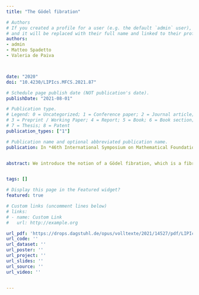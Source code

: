 ```yaml
---
title: "The Gödel fibration"

# Authors
# If you created a profile for a user (e.g. the default `admin` user), write the username (folder name) here 
# and it will be replaced with their full name and linked to their profile.
authors:
- admin
- Matteo Spadetto
- Valeria de Paiva



date: "2020"
doi: "10.4230/LIPIcs.MFCS.2021.87"

# Schedule page publish date (NOT publication's date).
publishDate: "2021-08-01"

# Publication type.
# Legend: 0 = Uncategorized; 1 = Conference paper; 2 = Journal article;
# 3 = Preprint / Working Paper; 4 = Report; 5 = Book; 6 = Book section;
# 7 = Thesis; 8 = Patent
publication_types: ["1"]

# Publication name and optional abbreviated publication name.
publication: In *46th International Symposium on Mathematical Foundations of Computer Science (MFCS 2021)*


abstract: We introduce the notion of a Gödel fibration, which is a fibration categorically embodying both the logical principles of traditional Skolemization (we can exchange the order of quantifiers paying the price of a functional) and the existence of a prenex normal form presentation for every logical formula.Building up from Hofstra's earlier fibrational characterization of de Paiva's categorical Dialectica construction, we show that a fibration is an instance of the Dialectica construction if and only if it is a Gödel fibration. his result establishes an intrinsic presentation of the Dialectica fibration, contributing to the understanding of the Dialectica construction itself and of its properties from a logical perspective.


tags: []

# Display this page in the Featured widget?
featured: true

# Custom links (uncomment lines below)
# links:
# - name: Custom Link
#   url: http://example.org

url_pdf: 'https://drops.dagstuhl.de/opus/volltexte/2021/14527/pdf/LIPIcs-MFCS-2021-87.pdf'
url_code: ''
url_dataset: ''
url_poster: ''
url_project: ''
url_slides: ''
url_source: ''
url_video: ''


---
```



